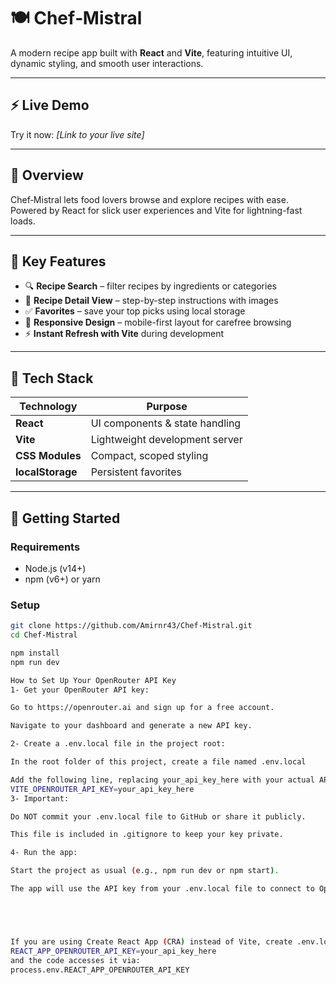 # 🍽️ Chef‑Mistral

A modern recipe app built with **React** and **Vite**, featuring intuitive UI, dynamic styling, and smooth user interactions.

---

## ⚡ Live Demo

Try it now: *[Link to your live site]*

---

## 🧭 Overview

Chef‑Mistral lets food lovers browse and explore recipes with ease. Powered by React for slick user experiences and Vite for lightning-fast loads.

---

## 🌟 Key Features

- 🔍 **Recipe Search** – filter recipes by ingredients or categories  
- 📄 **Recipe Detail View** – step-by-step instructions with images  
- ✅ **Favorites** – save your top picks using local storage  
- 🎨 **Responsive Design** – mobile-first layout for carefree browsing  
- ⚡ **Instant Refresh with Vite** during development  

---

## 🧱 Tech Stack

| Technology        | Purpose                         |
|-------------------|---------------------------------|
| **React**         | UI components & state handling |
| **Vite**          | Lightweight development server |
| **CSS Modules**   | Compact, scoped styling         |
| **localStorage**  | Persistent favorites           |

---

## 🚀 Getting Started

### Requirements

- Node.js (v14+)  
- npm (v6+) or yarn  

### Setup

```bash
git clone https://github.com/Amirnr43/Chef-Mistral.git
cd Chef-Mistral

npm install
npm run dev

How to Set Up Your OpenRouter API Key
1- Get your OpenRouter API key:

Go to https://openrouter.ai and sign up for a free account.

Navigate to your dashboard and generate a new API key.

2- Create a .env.local file in the project root:

In the root folder of this project, create a file named .env.local

Add the following line, replacing your_api_key_here with your actual API key:
VITE_OPENROUTER_API_KEY=your_api_key_here
3- Important:

Do NOT commit your .env.local file to GitHub or share it publicly.

This file is included in .gitignore to keep your key private.

4- Run the app:

Start the project as usual (e.g., npm run dev or npm start).

The app will use the API key from your .env.local file to connect to OpenRouter.





If you are using Create React App (CRA) instead of Vite, create .env.local with:
REACT_APP_OPENROUTER_API_KEY=your_api_key_here
and the code accesses it via:
process.env.REACT_APP_OPENROUTER_API_KEY
